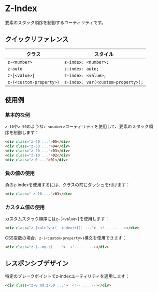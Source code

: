 # Z-Index

要素のスタック順序を制御するユーティリティです。

## クイックリファレンス

| クラス | スタイル |
|-------|--------|
| `z-<number>` | `z-index: <number>;` |
| `z-auto` | `z-index: auto;` |
| `z-[<value>]` | `z-index: <value>;` |
| `z-(<custom-property>)` | `z-index: var(<custom-property>);` |

## 使用例

### 基本的な例

`z-10`や`z-50`のような`z-<number>`ユーティリティを使用して、要素のスタック順序を制御します：

```html
<div class="z-40 ...">05</div>
<div class="z-30 ...">04</div>
<div class="z-20 ...">03</div>
<div class="z-10 ...">02</div>
<div class="z-0 ...">01</div>
```

### 負の値の使用

負のz-indexを使用するには、クラスの前にダッシュを付けます：

```html
<div class="-z-10 ...">03</div>
```

### カスタム値の使用

カスタムスタック順序には`z-[<value>]`を使用します：

```html
<div class="z-[calc(var(--index)+1)] ...">  <!-- ... --></div>
```

CSS変数の場合、`z-(<custom-property>)`構文を使用できます：

```html
<div class="z-(--my-z) ...">  <!-- ... --></div>
```

## レスポンシブデザイン

特定のブレークポイントでz-indexユーティリティを適用します：

```html
<div class="z-0 md:z-50 ...">  <!-- ... --></div>
```
